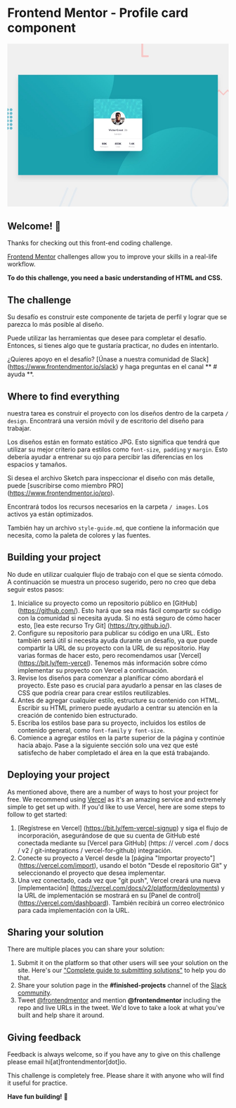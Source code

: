 # Frontend Mentor - Profile card component

![Design preview for the Profile card component coding challenge](./design/desktop-preview.jpg)

## Welcome! 👋

Thanks for checking out this front-end coding challenge.

[Frontend Mentor](https://www.frontendmentor.io) challenges allow you to improve your skills in a real-life workflow.

**To do this challenge, you need a basic understanding of HTML and CSS.**

## The challenge

Su desafío es construir este componente de tarjeta de perfil y lograr que se parezca lo más posible al diseño.

Puede utilizar las herramientas que desee para completar el desafío. Entonces, si tienes algo que te gustaría practicar, no dudes en intentarlo.

¿Quieres apoyo en el desafío? [Únase a nuestra comunidad de Slack] (https://www.frontendmentor.io/slack) y haga preguntas en el canal ** # ayuda **.

## Where to find everything


nuestra tarea es construir el proyecto con los diseños dentro de la carpeta `/ design`. Encontrará una versión móvil y de escritorio del diseño para trabajar.

Los diseños están en formato estático JPG. Esto significa que tendrá que utilizar su mejor criterio para estilos como `font-size`,` padding` y `margin`. Esto debería ayudar a entrenar su ojo para percibir las diferencias en los espacios y tamaños.

Si desea el archivo Sketch para inspeccionar el diseño con más detalle, puede [suscribirse como miembro PRO] (https://www.frontendmentor.io/pro).

Encontrará todos los recursos necesarios en la carpeta `/ images`. Los activos ya están optimizados.

También hay un archivo `style-guide.md`, que contiene la información que necesita, como la paleta de colores y las fuentes.

## Building your project


No dude en utilizar cualquier flujo de trabajo con el que se sienta cómodo. A continuación se muestra un proceso sugerido, pero no creo que deba seguir estos pasos:

1. Inicialice su proyecto como un repositorio público en [GitHub] (https://github.com/). Esto hará que sea más fácil compartir su código con la comunidad si necesita ayuda. Si no está seguro de cómo hacer esto, [lea este recurso Try Git] (https://try.github.io/).
2. Configure su repositorio para publicar su código en una URL. Esto también será útil si necesita ayuda durante un desafío, ya que puede compartir la URL de su proyecto con la URL de su repositorio. Hay varias formas de hacer esto, pero recomendamos usar [Vercel] (https://bit.ly/fem-vercel). Tenemos más información sobre cómo implementar su proyecto con Vercel a continuación.
3. Revise los diseños para comenzar a planificar cómo abordará el proyecto. Este paso es crucial para ayudarlo a pensar en las clases de CSS que podría crear para crear estilos reutilizables.
4. Antes de agregar cualquier estilo, estructure su contenido con HTML. Escribir su HTML primero puede ayudarlo a centrar su atención en la creación de contenido bien estructurado.
5. Escriba los estilos base para su proyecto, incluidos los estilos de contenido general, como `font-family` y` font-size`.
6. Comience a agregar estilos en la parte superior de la página y continúe hacia abajo. Pase a la siguiente sección solo una vez que esté satisfecho de haber completado el área en la que está trabajando.
## Deploying your project

As mentioned above, there are a number of ways to host your project for free. We recommend using [Vercel](https://bit.ly/fem-vercel) as it's an amazing service and extremely simple to get set up with. If you'd like to use Vercel, here are some steps to follow to get started:


1. [Regístrese en Vercel] (https://bit.ly/fem-vercel-signup) y siga el flujo de incorporación, asegurándose de que su cuenta de GitHub esté conectada mediante su [Vercel para GitHub] (https: // vercel .com / docs / v2 / git-integrations / vercel-for-github) integración.
2. Conecte su proyecto a Vercel desde la [página "Importar proyecto"] (https://vercel.com/import), usando el botón "Desde el repositorio Git" y seleccionando el proyecto que desea implementar.
3. Una vez conectado, cada vez que "git push", Vercel creará una nueva [implementación] (https://vercel.com/docs/v2/platform/deployments) y la URL de implementación se mostrará en su [Panel de control] (https://vercel.com/dashboard). También recibirá un correo electrónico para cada implementación con la URL.
## Sharing your solution

There are multiple places you can share your solution:

1. Submit it on the platform so that other users will see your solution on the site. Here's our ["Complete guide to submitting solutions"](https://medium.com/frontend-mentor/a-complete-guide-to-submitting-solutions-on-frontend-mentor-ac6384162248) to help you do that.
2. Share your solution page in the **#finished-projects** channel of the [Slack community](https://www.frontendmentor.io/slack).
3. Tweet [@frontendmentor](https://twitter.com/frontendmentor) and mention **@frontendmentor** including the repo and live URLs in the tweet. We'd love to take a look at what you've built and help share it around.

## Giving feedback

Feedback is always welcome, so if you have any to give on this challenge please email hi[at]frontendmentor[dot]io.

This challenge is completely free. Please share it with anyone who will find it useful for practice.

**Have fun building!** 🚀
